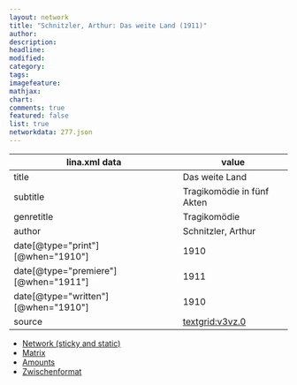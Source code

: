 ```yaml
---
layout: network
title: "Schnitzler, Arthur: Das weite Land (1911)"
author:
description:
headline:
modified:
category:
tags:
imagefeature: 
mathjax: 
chart: 
comments: true
featured: false
list: true
networkdata: 277.json
---
```

lina.xml data  | value
------------- | -------------
title|Das weite Land
subtitle|Tragikomödie in fünf Akten
genretitle|Tragikomödie
author|Schnitzler, Arthur
date[@type="print"][@when="1910"]|1910
date[@type="premiere"][@when="1911"]|1911
date[@type="written"][@when="1910"]|1910
source|[textgrid:v3vz.0](https://textgridlab.org/1.0/tgcrud-public/rest/textgrid:v3vz.0/data)



* [Network (sticky and static)](/network277)
* [Matrix](/matrix277)
* [Amounts](/amounts277)
* [Zwischenformat](/lina277 )
